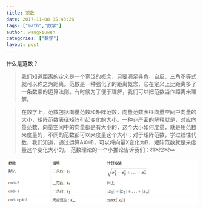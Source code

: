 ```yaml
---
title: 范数
date: 2017-11-08 05:43:26
tags: ["math","数学"]
author: wangxiuwen
categories: ["数学"]
layout: post
---
```


什么是范数？

>我们知道距离的定义是一个宽泛的概念，只要满足非负、自反、三角不等式就可以称之为距离。范数是一种强化了的距离概念，它在定义上比距离多了一条数乘的运算法则。有时候为了便于理解，我们可以把范数当作距离来理解。

>在数学上，范数包括向量范数和矩阵范数，向量范数表征向量空间中向量的大小，矩阵范数表征矩阵引起变化的大小。一种非严密的解释就是，对应向量范数，向量空间中的向量都是有大小的，这个大小如何度量，就是用范数来度量的，不同的范数都可以来度量这个大小；对于矩阵范数，学过线性代数，我们知道，通过运算AX=B，可以将向量X变化为B，矩阵范数就是来度量这个变化大小的。
范数理论的一个小推论告诉我们：ℓ1≥ℓ2≥ℓ∞

![image.png](/images/fea993f0e20b01999430c3ea58a8c700.png)